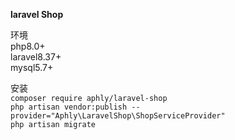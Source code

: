 **laravel Shop**<br>

环境<br>
php8.0+<br>
laravel8.37+<br>
mysql5.7+<br>

安装<br>
`composer require aphly/laravel-shop` <br>
`php artisan vendor:publish --provider="Aphly\LaravelShop\ShopServiceProvider"` <br>
`php artisan migrate` <br>

